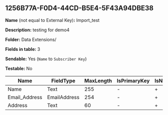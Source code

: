## 1256B77A-F0D4-44CD-B5E4-5F43A94DBE38

**Name** (not equal to External Key)**:** Import_test

**Description:** testing for demo4

**Folder:** Data Extensions/

**Fields in table:** 3

**Sendable:** Yes (`Name` to `Subscriber Key`)

**Testable:** No

| Name | FieldType | MaxLength | IsPrimaryKey | IsNullable | DefaultValue |
| --- | --- | --- | --- | --- | --- |
| Name | Text | 255 | - | + |  |
| Email_Address | EmailAddress | 254 | - | + |  |
| Address | Text | 60 | - | + |  |
